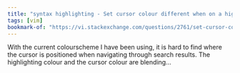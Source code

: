 ```yaml
---
title: "syntax highlighting - Set cursor colour different when on a highlighted word - Vi and Vim Stack Exchange"
tags: [vim]
bookmark-of: "https://vi.stackexchange.com/questions/2761/set-cursor-colour-different-when-on-a-highlighted-word"
---
```

With the current colourscheme I have been using, it is hard to find where the cursor is positioned when navigating through search results. The highlighting colour and the cursor colour are blending...